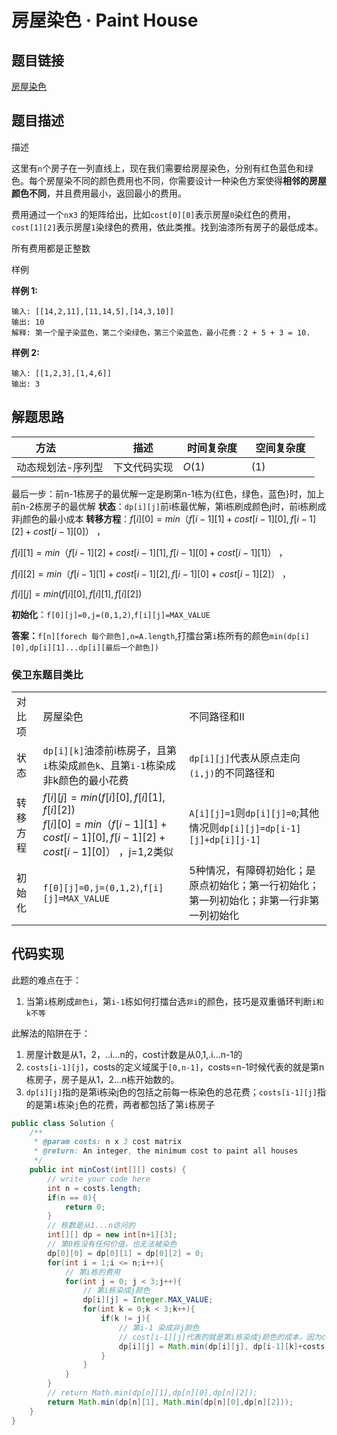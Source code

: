 
#  房屋染色 · Paint House

## 题目链接

[房屋染色](https://www.lintcode.com/problem/515/)

## 题目描述

描述

这里有`n`个房子在一列直线上，现在我们需要给房屋染色，分别有红色蓝色和绿色。每个房屋染不同的颜色费用也不同，你需要设计一种染色方案使得**相邻的房屋颜色不同**，并且费用最小，返回最小的费用。

费用通过一个`n`x`3` 的矩阵给出，比如`cost[0][0]`表示房屋`0`染红色的费用，`cost[1][2]`表示房屋`1`染绿色的费用，依此类推。找到油漆所有房子的最低成本。



所有费用都是正整数

样例

**样例 1:**

```
输入: [[14,2,11],[11,14,5],[14,3,10]]
输出: 10
解释: 第一个屋子染蓝色，第二个染绿色，第三个染蓝色，最小花费：2 + 5 + 3 = 10.
```

**样例 2:**

```
输入: [[1,2,3],[1,4,6]]
输出: 3
```

## 解题思路

| <div style="width:70pt">方法</div>  |描述 |<div style="width:70pt">时间复杂度</div> |<div style="width:70pt">空间复杂度</div>|
|---|---|---|---|
|  动态规划法-序列型 | 下文代码实现  | $O(1)$|$(1)$|

最后一步：前n-1栋房子的最优解一定是刷第n-1栋为{红色，绿色，蓝色}时，加上前n-2栋房子的最优解
**状态**：`dp[i][j]`前i栋最优解，第i栋刷成颜色j时，前i栋刷成非j颜色的最小成本
**转移方程**：$f[i][0] = min（{f[i-1][1]+cost[i-1][0],f[i-1][2]+cost[i-1][0]}）$ ，

$f[i][1] = min（{f[i-1][2]+cost[i-1][1],f[i-1][0]+cost[i-1][1]}）$ ，

$f[i][2] = min（{f[i-1][1]+cost[i-1][2],f[i-1][0]+cost[i-1][2]}）$ ，

$f[i][j]=min(f[i][0],f[i][1],f[i][2])$



**初始化**：`f[0][j]=0,j=(0,1,2)`,`f[i][j]=MAX_VALUE`

**答案：**`f[n][forech 每个颜色],n=A.length`,打擂台第`i`栋所有的颜色`min(dp[i][0],dp[i][1]...dp[i][最后一个颜色])`

### 侯卫东题目类比

|          |                                                              |                                                              |
| -------- | ------------------------------------------------------------ | ------------------------------------------------------------ |
| 对比项   | 房屋染色                                                     | 不同路径和II                                                 |
| 状态     | `dp[i][k]`油漆前i栋房子，且第`i`栋染成`颜色k`、且第`i-1`栋染成非k颜色的最小花费<br> | `dp[i][j]`代表从原点走向`(i,j)`的不同路径和                  |
| 转移方程 | $f[i][j]=min(f[i][0],f[i][1],f[i][2])$<br>$f[i][0] = min（{f[i-1][1]+cost[i-1][0],f[i-1][2]+cost[i-1][0]}）$ ，j=1,2类似 | `A[i][j]=1`则`dp[i][j]=0`;其他情况则`dp[i][j]=dp[i-1][j]+dp[i][j-1]` |
| 初始化   | `f[0][j]=0,j=(0,1,2)`,`f[i][j]=MAX_VALUE`                    | 5种情况，有障碍初始化；是原点初始化；第一行初始化；第一列初始化；非第一行非第一列初始化 |

## 代码实现

此题的难点在于：

1. 当第`i`栋刷成`颜色i`，第`i-1`栋如何打擂台选`非i`的颜色，技巧是双重循环判断`i和k不等`

此解法的陷阱在于：

1. 房屋计数是从1，2，..i...n的，cost计数是从0,1,.i...n-1的
2. `costs[i-1][j]`，costs的定义域属于`[0,n-1]`，costs=n-1时候代表的就是第n栋房子，房子是从1，2...n栋开始数的。
3. `dp[i][j]`指的是第i栋染j色的包括之前每一栋染色的总花费；`costs[i-1][j]`指的是第`i`栋染`j`色的花费，两者都包括了第`i`栋房子

```java
public class Solution {
    /**
     * @param costs: n x 3 cost matrix
     * @return: An integer, the minimum cost to paint all houses
     */
    public int minCost(int[][] costs) {
        // write your code here
        int n = costs.length;
        if(n == 0){
            return 0;
        }
        // 栋数是从1...n访问的
        int[][] dp = new int[n+1][3];
        // 第0栋没有任何价值，也无法被染色
        dp[0][0] = dp[0][1] = dp[0][2] = 0;
        for(int i = 1;i <= n;i++){
            // 第i栋的费用
            for(int j = 0; j < 3;j++){
                // 第i栋染成j颜色
                dp[i][j] = Integer.MAX_VALUE;
                for(int k = 0;k < 3;k++){
                    if(k != j){
                        // 第i-1 染成非j颜色
                        // cost[i-1][j]代表的就是第i栋染成j颜色的成本，因为cost的定义域是[0,i-1]
                        dp[i][j] = Math.min(dp[i][j], dp[i-1][k]+costs[i-1][j]);
                    } 
                }
            }
        }
        // return Math.min(dp[n][1],dp[n][0],dp[n][2]);
        return Math.min(dp[n][1], Math.min(dp[n][0],dp[n][2]));
    }
}
```